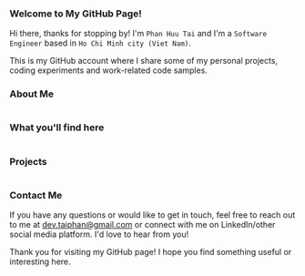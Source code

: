 ### Welcome to My GitHub Page!
Hi there, thanks for stopping by! I'm `Phan Huu Tai` and I'm a `Software Engineer` based in `Ho Chi Minh city (Viet Nam)`. 

This is my GitHub account where I share some of my personal projects, coding experiments and work-related code samples.

### About Me
#

### What you'll find here
#

### Projects
#

### Contact Me
If you have any questions or would like to get in touch, feel free to reach out to me at dev.taiphan@gmail.com or connect with me on LinkedIn/other social media platform. I'd love to hear from you!

Thank you for visiting my GitHub page! I hope you find something useful or interesting here.
